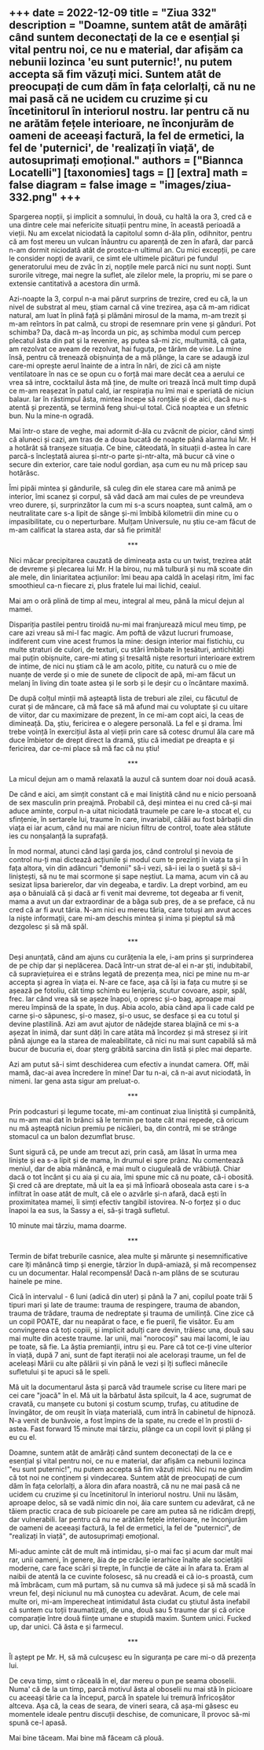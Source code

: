 
+++
date = 2022-12-09
title = "Ziua 332"
description = "Doamne, suntem atât de amărâți când suntem deconectați de la ce e esențial și vital pentru noi, ce nu e material, dar afișăm ca nebunii lozinca 'eu sunt puternic!', nu putem accepta să fim văzuți mici. Suntem atât de preocupați de cum dăm în fața celorlalți, că nu ne mai pasă că ne ucidem cu cruzime și cu încetinitorul în interiorul nostru. Iar pentru că nu ne arătăm fețele interioare, ne înconjurăm de oameni de aceeași factură, la fel de ermetici, la fel de 'puternici', de 'realizați în viață', de autosuprimați emoțional."
authors = ["Biannca Locatelli"]
[taxonomies]
tags = []
[extra]
math = false
diagram = false
image = "images/ziua-332.png"
+++
---

Spargerea nopții, și implicit a somnului, în două, cu haltă la ora 3, cred că e una dintre cele mai nefericite situații pentru mine, în această perioadă a vieții. Nu am excelat niciodată la capitolul somn d-ăla plin, odihnitor, pentru că am fost mereu un vulcan înăuntru cu aparență de zen în afară, dar parcă n-am dormit niciodată atât de prostca-n ultimul an. Cu mici excepții, pe care le consider nopți de avarii, ce simt ele ultimele picături pe fundul generatorului meu de zvâc în zi, nopțile mele parcă nici nu sunt nopți. Sunt surorile vitrege, mai negre la suflet, ale zilelor mele, la propriu, mi se pare o extensie cantitativă a acestora din urmă.

Azi-noapte la 3, corpul n-a mai părut surprins de trezire, cred eu că, la un nivel de substrat al meu, știam carnal că vine trezirea, așa că m-am ridicat natural, am luat în plină față și plămâni mirosul de la mama, m-am trezit și m-am reîntors în pat calmă, cu stropi de resemnare prin vene și gânduri. Pot schimba? Da, dacă m-aș încorda un pic, aș schimba modul cum percep plecatul ăsta din pat și la revenire, aș putea să-mi zic, mulțumită, că gata, am rezolvat ce aveam de rezolvat, hai fuguța, pe tărâm de vise. La mine însă, pentru că trenează obișnuința de a mă plânge, la care se adaugă izul care-mi oprește aerul înainte de a intra în nări, de zici că am niște ventilatoare în nas ce se opun cu o forță mai mare decât cea a aerului ce vrea să intre, cocktailul ăsta mă ține, de multe ori trează încă mult timp după ce m-am reașezat în patul cald, iar respirația nu îmi mai e speriată de niciun balaur. Iar în răstimpul ăsta, mintea începe să ronțăie și de aici, dacă nu-s atentă și prezentă, se termină feng shui-ul total. Cică noaptea e un sfetnic bun. Nu la mine-n ogradă.

Mai într-o stare de veghe, mai adormit d-ăla cu zvâcnit de picior, când simți că aluneci și cazi, am tras de a doua bucată de noapte până alarma lui Mr. H a hotărât să tranșeze situația. Ce bine, câteodată, în situații d-astea în care parcă-s încleștată aiurea și-ntr-o parte și-ntr-alta, mă bucur că vine o secure din exterior, care taie nodul gordian, așa cum eu nu mă pricep sau hotărăsc.

Îmi pipăi mintea și gândurile, să culeg din ele starea care mă animă pe interior, îmi scanez și corpul, să văd dacă am mai cules de pe vreundeva vreo durere, și, surprinzător la cum mi s-a scurs noaptea, sunt calmă, am o neutralitate care s-a lipit de sânge și-mi îmbibă kilometrii din mine cu o impasibilitate, cu o neperturbare. Mulțam Universule, nu știu ce-am făcut de m-am calificat la starea asta, dar să fie primită!

<p style="text-align: center;">***</p>

Nici măcar precipitarea cauzată de dimineața asta cu un twist, trezirea atât de devreme și plecarea lui Mr. H la birou, nu mă tulbură și nu mă scoate din ale mele, din liniaritatea acțiunilor: îmi beau apa caldă în același ritm, îmi fac smoothieul ca-n fiecare zi, plus fratele lui mai lichid, ceaiul.

Mai am o oră plină de timp al meu, integral al meu, până la micul dejun al mamei.

Dispariția pastilei pentru tiroidă nu-mi mai franjurează micul meu timp, pe care azi vreau să mi-l fac magic. Am poftă de văzut lucruri frumoase, indiferent cum vine acest frumos la mine: design interior mai fistichiu, cu multe straturi de culori, de texturi, cu stări îmbibate în țesături, antichități mai puțin obișnuite, care-mi ating și tresaltă niște resorturi interioare extrem de intime, de nici nu știam că le am acolo, pitite, cu natură cu o mie de nuanțe de verde și o mie de sunete de clipocit de apă, mi-am făcut un melanj în living din toate astea și le sorb și le deșir cu o încântare maximă.

De după colțul minții mă așteaptă lista de treburi ale zilei, cu făcutul de curat și de mâncare, că mă face să mă afund mai cu voluptate și cu uitare de viitor, dar cu maximizare de prezent, în ce mi-am copt aici, la ceas de dimineață. Da, știu, fericirea e o alegere personală. La fel e și drama. Îmi trebe voință în exercițiul ăsta al vieții prin care să cotesc drumul ăla care mă duce îmbietor de drept direct la dramă, știu că imediat pe dreapta e și fericirea, dar ce-mi place să mă fac că nu știu!

<p style="text-align: center;">***</p>

La micul dejun am o mamă relaxată la auzul că suntem doar noi două acasă.

De când e aici, am simțit constant că e mai liniștită când nu e nicio persoană de sex masculin prin preajmă. Probabil că, deși mintea ei nu cred că-și mai aduce aminte, corpul n-a uitat niciodată traumele pe care le-a stocat el, cu sfințenie, în sertarele lui, traume în care, invariabil, călăii au fost bărbații din viața ei iar acum, când nu mai are niciun filtru de control, toate alea stătute ies cu nonșalanță la suprafață.

În mod normal, atunci când lași garda jos, când controlul și nevoia de control nu-ți mai dictează acțiunile și modul cum te prezinți în viața ta și în fața altora, vin din adâncuri "demonii" să-i vezi, să-i iei la o șuetă și să-i liniștești, să nu te mai scormone și sape neștiut. La mama, acum vin că au sesizat lipsa barierelor, dar vin degeaba, e tardiv. La drept vorbind, am eu așa o bănuială că și dacă ar fi venit mai devreme, tot degeaba ar fi venit, mama a avut un dar extraordinar de a băga sub preș, de a se preface, că nu cred că ar fi avut tăria. N-am nici eu mereu tăria, care totuși am avut acces la niște informații, care mi-am deschis mintea și inima și pieptul să mă dezgolesc și să mă spăl.

<p style="text-align: center;">***</p>

Deși anunțată, când am ajuns cu curățenia la ele, i-am prins și surprinderea de pe chip dar și neplăcerea. Dacă într-un strat de-al ei n-ar ști, indubitabil, că supraviețuirea ei e strâns legată de prezența mea, nici pe mine nu m-ar accepta și agrea în viața ei. N-are ce face, așa că își ia fața cu mutre și se așează pe fotoliu, cât timp schimb eu lenjeria, scutur covoare, aspir, spăl, frec. Iar când vrea să se așeze înapoi, o opresc și-o bag, aproape mai mereu împinsă de la spate, în duș. Abia acolo, abia când apa îi cade cald pe carne și-o săpunesc, și-o masez, și-o usuc, se desface și ea cu totul și devine plastilină. Azi am avut ajutor de nădejde starea blajină ce mi s-a așezat în inimă, dar sunt dăți în care atâta mă încordez și mă stresez și irit până ajunge ea la starea de maleabilitate, că nici nu mai sunt capabilă să mă bucur de bucuria ei, doar șterg grăbită sarcina din listă și plec mai departe.

Azi am putut să-i simt deschiderea cum efectiv a inundat camera. Off, măi mamă, dac-ai avea încredere în mine! Dar tu n-ai, că n-ai avut niciodată, în nimeni. Iar gena asta sigur am preluat-o.

<p style="text-align: center;">***</p>

Prin podcasturi și legume tocate, mi-am continuat ziua liniștită și cumpănită, nu m-am mai dat în brânci să le termin pe toate cât mai repede, că oricum nu mă așteaptă niciun premiu pe nicăieri, ba, din contră, mi se strânge stomacul ca un balon dezumflat brusc.

Sunt sigură că, pe unde am trecut azi, prin casă, am lăsat în urma mea liniște și ea s-a lipit și de mama, în drumul ei spre prânz. Nu comentează meniul, dar de abia mănâncă, e mai mult o ciuguleală de vrăbiuță. Chiar dacă o tot încânt și cu aia și cu aia, îmi spune mic că nu poate, că-i obosită. Și cred că are dreptate, mă uit la ea și mă înfioară oboseala asta care i s-a infiltrat în oase atât de mult, că ele o azvârle și-n afară, dacă ești în proximitatea mamei, îi simți efectiv tangibil istovirea. N-o forțez și o duc înapoi la ea sus, la Sassy a ei, să-și tragă sufletul.

10 minute mai târziu, mama doarme.

<p style="text-align: center;">***</p>

Termin de bifat treburile casnice, alea multe și mărunte și nesemnificative care îți mănâncă timp și energie, târzior în după-amiază, și mă recompensez cu un documentar. Halal recompensă! Dacă n-am plâns de se scuturau hainele pe mine.

Cică în intervalul - 6 luni (adică din uter) și până la 7 ani, copilul poate trăi 5 tipuri mari și late de traume: trauma de respingere, trauma de abandon, trauma de trădare, trauma de nedreptate și trauma de umilință. Cine zice că un copil POATE, dar nu neapărat o face, e fie pueril, fie visător. Eu am convingerea că toți copiii, și implicit adulți care devin, trăiesc una, două sau mai multe din aceste traume. Iar unii, mai "norocoși" sau mai lacomi, le iau pe toate, să fie. La ăștia premianții, intru și eu. Pare că tot ce-ți vine ulterior în viață, după 7 ani, sunt de fapt iterații noi ale acelorași traume, un fel de aceleași Mării cu alte pălării și vin până le vezi și îți sufleci mânecile sufletului și te apuci să le speli.

Mă uit la documentarul ăsta și parcă văd traumele scrise cu litere mari pe cei care "joacă" în el. Mă uit la bărbatul ăsta spilcuit, la 4 ace, sugrumat de cravată, cu manșete cu butoni și costum scump, trufaș, cu atitudine de învingător, de om reușit în viața materială, cum intră în cabinetul de hipnoză. N-a venit de bunăvoie, a fost împins de la spate, nu crede el în prostii d-astea. Fast forward 15 minute mai târziu, plânge ca un copil lovit și plâng și eu cu el.

Doamne, suntem atât de amărâți când suntem deconectați de la ce e esențial și vital pentru noi, ce nu e material, dar afișăm ca nebunii lozinca "eu sunt puternic!", nu putem accepta să fim văzuți mici. Nici nu ne gândim că tot noi ne conținem și vindecarea. Suntem atât de preocupați de cum dăm în fața celorlalți, a ălora din afara noastră, că nu ne mai pasă că ne ucidem cu cruzime și cu încetinitorul în interiorul nostru. Unii nu lăsăm, aproape deloc, să se vadă nimic din noi, ăia care suntem cu adevărat, că ne tăiem practic craca de sub picioarele pe care am putea să ne ridicăm drepți, dar vulnerabili. Iar pentru că nu ne arătăm fețele interioare, ne înconjurăm de oameni de aceeași factură, la fel de ermetici, la fel de "puternici", de "realizați în viață", de autosuprimați emoțional.

Mi-aduc aminte cât de mult mă intimidau, și-o mai fac și acum dar mult mai rar, unii oameni, în genere, ăia de pe crăcile ierarhice înalte ale societății moderne, care face scări și trepte, în funcție de câte ai în afara ta. Eram al naibii de atentă la ce cuvinte folosesc, să nu creadă ei că io-s proastă, cum mă îmbrăcam, cum mă purtam, să nu cumva să mă judece și să mă scadă în vreun fel, deși niciunul nu mă cunoștea cu adevărat. Acum, de cele mai multe ori, mi-am împerecheat intimidatul ăsta ciudat cu știutul ăsta inefabil că suntem cu toții traumatizați, de una, două sau 5 traume dar și că orice comparație între două ființe umane e stupidă maxim. Suntem unici. Fucked up, dar unici. Că ăsta e și farmecul.

<p style="text-align: center;">***</p>

Îl aștept pe Mr. H, să mă culcușesc eu în siguranța pe care mi-o dă prezența lui.

De ceva timp, simt o răceală în el, dar mereu o pun pe seama oboselii. Numa' că de la un timp, parcă motivul ăsta al oboselii nu mai stă în picioare cu aceeași tărie ca la început, parcă în spatele lui tremură înfricoșător altceva. Așa că, la ceas de seara, de vineri seara, că așa-mi găsesc eu momentele ideale pentru discuții deschise, de comunicare, îl provoc să-mi spună ce-l apasă.

Mai bine tăceam. Mai bine mă făceam că plouă.
